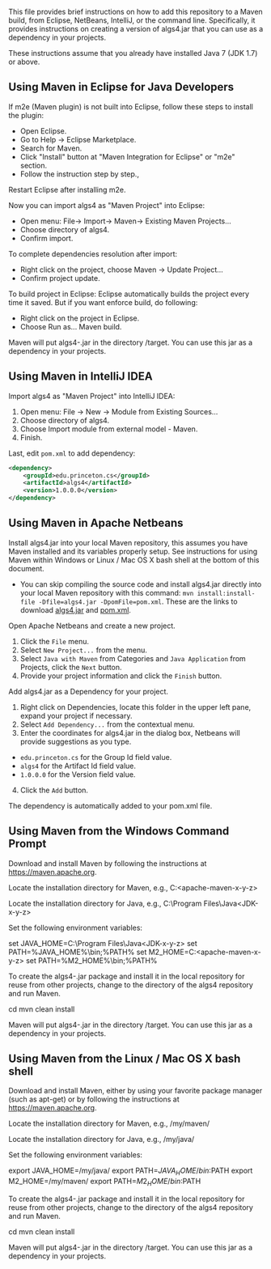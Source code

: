 This file provides brief instructions on how to add this repository to
a Maven build, from Eclipse, NetBeans, IntelliJ, or the command line.
Specifically, it provides instructions on creating a version of algs4.jar
that you can use as a dependency in your projects.

These instructions assume that you already have installed Java 7
(JDK 1.7) or above.


Using Maven in Eclipse for Java Developers
------------------------------------------
If m2e (Maven plugin) is not built into Eclipse, follow these steps to install the plugin:

  * Open Eclipse.
  * Go to Help -> Eclipse Marketplace.
  * Search for Maven.
  * Click "Install" button at "Maven Integration for Eclipse" or "m2e" section.
  * Follow the instruction step by step.,

Restart Eclipse after installing m2e.

Now you can import algs4 as "Maven Project" into Eclipse:

  * Open menu: File-> Import-> Maven-> Existing Maven Projects...
  * Choose directory of algs4.
  * Confirm import.

To complete dependencies resolution after import:
  * Right click on the project, choose Maven -> Update Project...
  * Confirm project update.

To build project in Eclipse:
Eclipse automatically builds the project every time it saved.
But if you want enforce build, do following:
  * Right click on the project in Eclipse.
  * Choose Run as... Maven build.

Maven will put algs4-<version>.jar in the directory <algs4 directory>/target.
You can use this jar as a dependency in your projects.


Using Maven in IntelliJ IDEA
----------------------------
Import algs4 as "Maven Project" into IntelliJ IDEA:

1. Open menu: File -> New -> Module from Existing Sources...
2. Choose directory of algs4.
3. Choose Import module from external model - Maven.
4. Finish.

Last, edit `pom.xml` to add dependency:
```xml
<dependency>
    <groupId>edu.princeton.cs</groupId>
    <artifactId>algs4</artifactId>
    <version>1.0.0.0</version>
</dependency>
```

Using Maven in Apache Netbeans
-----------------------
Install algs4.jar into your local Maven repository, this assumes you have Maven installed and its variables properly setup. See instructions for using Maven within Windows or Linux / Mac OS X bash shell at the bottom of this document.
  * You can skip compiling the source code and install algs4.jar directly into your local Maven repository with this command: `mvn install:install-file -Dfile=algs4.jar -DpomFile=pom.xml`. These are the links to download [algs4.jar](http://algs4.cs.princeton.edu/code/algs4.jar) and [pom.xml](https://raw.githubusercontent.com/cruiztorresj/algs4/master/pom.xml).

Open Apache Netbeans and create a new project.

1. Click the `File` menu.
2. Select `New Project...` from the menu.
3. Select `Java with Maven` from Categories and `Java Application` from Projects, click the `Next` button.
4. Provide your project information and click the `Finish` button.

Add algs4.jar as a Dependency for your project.

1. Right click on Dependencies, locate this folder in the upper left pane, expand your project if necessary.
2. Select `Add Dependency...` from the contextual menu.
3. Enter the coordinates for algs4.jar in the dialog box, Netbeans will provide suggestions as you type.
  * `edu.princeton.cs` for the Group Id field value.
  * `algs4` for the Artifact Id field value.
  * `1.0.0.0` for the Version field value.
4. Click the `Add` button.

The dependency is automatically added to your pom.xml file.

Using Maven from the Windows Command Prompt
-------------------------------------------
Download and install Maven by following the instructions at
https://maven.apache.org.

Locate the installation directory for Maven, e.g., C:\<apache-maven-x-y-z>

Locate the installation directory for Java, e.g., C:\Program Files\Java\<JDK-x-y-z>

Set the following environment variables:

set JAVA_HOME=C:\Program Files\Java\<JDK-x-y-z>
set PATH=%JAVA_HOME%\bin;%PATH%
set M2_HOME=C:\<apache-maven-x-y-z>
set PATH=%M2_HOME%\bin;%PATH%

To create the algs4-<version>.jar package and install it in the local
repository for reuse from other projects, change to the directory of
the algs4 repository and run Maven.

cd <algs4 directory>
mvn clean install

Maven will put algs4-<version>.jar in the directory <algs4 directory>/target.
You can use this jar as a dependency in your projects.



Using Maven from the Linux / Mac OS X bash shell
------------------------------------------------
Download and install Maven, either by using your favorite package
manager  (such as apt-get) or by following the instructions at
https://maven.apache.org.

Locate the installation directory for Maven, e.g., /my/maven/<apache-maven-x-y-z>

Locate the installation directory for Java, e.g., /my/java/<JDK-x-y-z->

Set the following environment variables:

export JAVA_HOME=/my/java/<JDK-x-y-z>
export PATH=$JAVA_HOME/bin:$PATH
export M2_HOME=/my/maven/<apache-maven-x-y-z>
export PATH=$M2_HOME/bin:$PATH

To create the algs4-<version>.jar package and install it in the local
repository for reuse from other projects, change to the directory of
the algs4 repository and run Maven.

cd <algs4 directory>
mvn clean install

Maven will put algs4-<version>.jar in the directory <algs4 directory>/target.
You can use this jar as a dependency in your projects.

